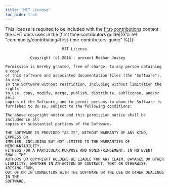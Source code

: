 ```yaml
---
title: "MIT License"
toc_hide: true
---
```



This license is required to be included with the [first-contributions](https://github.com/firstcontributions/first-contributions) content the CHT docs uses  in the [first time contributors guide]({{% ref "community/contributing#first-time-contributors-guide" %}}):

```
                         MIT License

           Copyright (c) 2016 - present Roshan Jossey

Permission is hereby granted, free of charge, to any person obtaining a copy
of this software and associated documentation files (the "Software"), to deal
in the Software without restriction, including without limitation the rights
to use, copy, modify, merge, publish, distribute, sublicense, and/or sell
copies of the Software, and to permit persons to whom the Software is
furnished to do so, subject to the following conditions:

The above copyright notice and this permission notice shall be included in all
copies or substantial portions of the Software.

THE SOFTWARE IS PROVIDED "AS IS", WITHOUT WARRANTY OF ANY KIND, EXPRESS OR
IMPLIED, INCLUDING BUT NOT LIMITED TO THE WARRANTIES OF MERCHANTABILITY,
FITNESS FOR A PARTICULAR PURPOSE AND NONINFRINGEMENT. IN NO EVENT SHALL THE
AUTHORS OR COPYRIGHT HOLDERS BE LIABLE FOR ANY CLAIM, DAMAGES OR OTHER
LIABILITY, WHETHER IN AN ACTION OF CONTRACT, TORT OR OTHERWISE, ARISING FROM,
OUT OF OR IN CONNECTION WITH THE SOFTWARE OR THE USE OR OTHER DEALINGS IN THE
SOFTWARE.
```